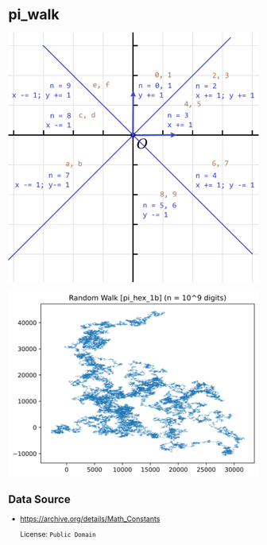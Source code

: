 # pi_walk

![direction](direction.png)

![pi](output/thumb_pi_hex_1b.png)

## Data Source

- <https://archive.org/details/Math_Constants>
  
    License: `Public Domain`
